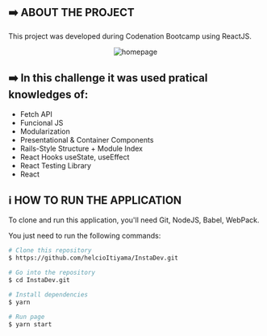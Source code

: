 
## :arrow_right: ABOUT THE PROJECT

This project was developed during Codenation Bootcamp using ReactJS.

<p align="center">
    <img alt ="homepage" src="https://github.com/helcioItiyama/InstaDev/blob/master/public/instadev.gif"/>
</p>

## :arrow_right: In this challenge it was used pratical knowledges of:

- Fetch API
- Funcional JS
- Modularization
- Presentational & Container Components
- Rails-Style Structure + Module Index
- React Hooks useState, useEffect
- React Testing Library
- React

## :information_source: HOW TO RUN THE APPLICATION

To clone and run this application, you'll need Git, NodeJS, Babel, WebPack.

You just need to run the following commands:

```bash
# Clone this repository
$ https://github.com/helcioItiyama/InstaDev.git

# Go into the repository
$ cd InstaDev.git

# Install dependencies
$ yarn

# Run page
$ yarn start
```
